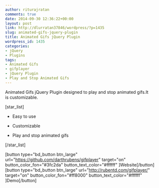 ```yaml
---
author: riturajratan
comments: true
date: 2014-09-30 12:36:22+00:00
layout: post
link: http://dlurratan37846/wordpress/?p=1435
slug: animated-gifs-jquery-plugin
title: Animated Gifs jQuery Plugin
wordpress_id: 1435
categories:
- jQuery
- Plugins
tags:
- Animated Gifs
- gifplayer
- jQuery Plugin
- Play and Stop Animated Gifs
---
```


Animated Gifs jQuery Plugin designed to play and stop animated gifs.It is customizable.

[star_list]



	
  * Easy to use

	
  * Customizable

	
  * Play and stop animated gifs


[/star_list]

[button type="bd_button btn_large" url="https://github.com/darthrubens/gifplayer" target="on" button_color_fon="#3fc2da" button_text_color="#ffffff" ]Website[/button] [button type="bd_button btn_large" url="http://rubentd.com/gifplayer/" target="on" button_color_fon="#ff8000" button_text_color="#ffffff" ]Demo[/button]
